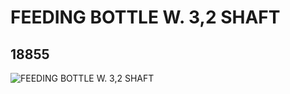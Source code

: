 # FEEDING BOTTLE W. 3,2 SHAFT
## 18855
![FEEDING BOTTLE W. 3,2 SHAFT](https://lc-www-live-s.legocdn.com/media/bricks/5/2/6102882.jpg)